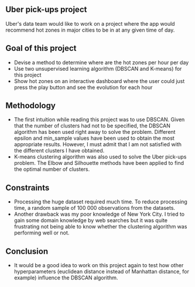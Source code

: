 ## Uber pick-ups project
Uber's data team would like to work on a project where the app would recommend hot zones in major cities to be in at any given time of day.

## Goal of this project
- Devise a method to determine where are the hot zones per hour per day
- Use two unsupervised learning algorithm (DBSCAN and K-means) for this project
- Show hot zones on an interactive dashboard where the user could just press the play button and see the evolution for each hour

## Methodology
- The first intuition while reading this project was to use DBSCAN. Given that the number of clusters had not to be specified, the DBSCAN algorithm has been used right away to solve the problem. Different epsilon and min_sample values have been used to obtain the most appropriate results. However, I must admit that I am not satisfied with the different clusters I have obtained.
- K-means clustering algorithm was also used to solve the Uber pick-ups problem. The Elbow and Silhouette methods have been applied to find the optimal number of clusters.

## Constraints
- Processing the huge dataset required much time. To reduce processing time, a random sample of 100 000 observations from the datasets.
- Another drawback was my poor knowledge of New York City. I tried to gain some domain knowledge by web searches but it was quite frustrating not being able to know whether the clustering algorithm was performing well or not.

## Conclusion
- It would be a good idea to work on this project again to test how other hyperparameters (euclidean distance instead of Manhattan distance, for example) influence the DBSCAN algorithm.

